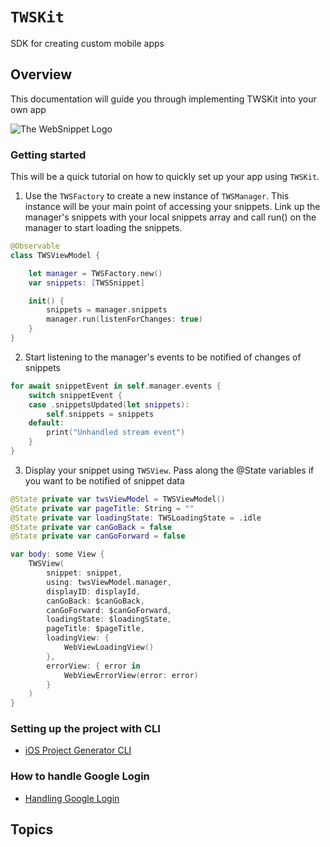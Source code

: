 # ``TWSKit``

SDK for creating custom mobile apps


## Overview

This documentation will guide you through implementing TWSKit into your own app

![The WebSnippet Logo](appIcon-200x200)

### Getting started


This will be a quick tutorial on how to quickly set up your app using ``TWSKit``.
1. Use the ``TWSFactory`` to create a new instance of ``TWSManager``. This instance will be your main point of accessing your snippets. Link up the manager's snippets with your local snippets array and call run() on the manager to start loading the snippets.
``` swift
@Observable
class TWSViewModel {

    let manager = TWSFactory.new()
    var snippets: [TWSSnippet]

    init() {
        snippets = manager.snippets
        manager.run(listenForChanges: true)
    }
}
```

2. Start listening to the manager's events to be notified of changes of snippets
``` swift
for await snippetEvent in self.manager.events {
    switch snippetEvent {
    case .snippetsUpdated(let snippets):
        self.snippets = snippets
    default:
        print("Unhandled stream event")
    }
}
```

3. Display your snippet using ``TWSView``. Pass along the @State variables if you want to be notified of snippet data
``` swift
@State private var twsViewModel = TWSViewModel()
@State private var pageTitle: String = ""
@State private var loadingState: TWSLoadingState = .idle
@State private var canGoBack = false
@State private var canGoForward = false

var body: some View {
    TWSView(
        snippet: snippet,
        using: twsViewModel.manager,
        displayID: displayId,
        canGoBack: $canGoBack,
        canGoForward: $canGoForward,
        loadingState: $loadingState,
        pageTitle: $pageTitle,
        loadingView: {
            WebViewLoadingView()
        },
        errorView: { error in
            WebViewErrorView(error: error)
        }
    )
}
```

### Setting up the project with CLI

- [iOS Project Generator CLI](https://github.com/inovait/tws-cli/tree/main/ios)

### How to handle Google Login

- [Handling Google Login](<doc:GoogleLogin>)

## Topics

